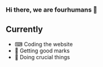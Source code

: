 ### Hi there, we are fourhumans 👋

## Currently
- ⌨ Coding the website
- 📝 Getting good marks
- 🎡 Doing crucial things